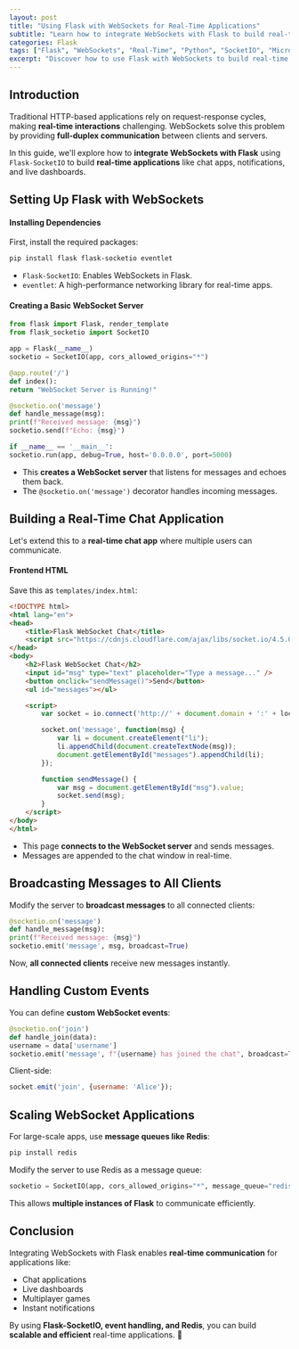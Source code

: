 ```yaml
---
layout: post
title: "Using Flask with WebSockets for Real-Time Applications"
subtitle: "Learn how to integrate WebSockets with Flask to build real-time applications"
categories: Flask
tags: ["Flask", "WebSockets", "Real-Time", "Python", "SocketIO", "Microservices"]
excerpt: "Discover how to use Flask with WebSockets to build real-time applications. Learn about Flask-SocketIO, event handling, broadcasting, and performance optimizations."
---
```


## Introduction

Traditional HTTP-based applications rely on request-response cycles, making **real-time interactions** challenging. WebSockets solve this problem by providing **full-duplex communication** between clients and servers.

In this guide, we'll explore how to **integrate WebSockets with Flask** using `Flask-SocketIO` to build **real-time applications** like chat apps, notifications, and live dashboards.

## Setting Up Flask with WebSockets

#### Installing Dependencies

First, install the required packages:

```sh
pip install flask flask-socketio eventlet
```

- `Flask-SocketIO`: Enables WebSockets in Flask.
- `eventlet`: A high-performance networking library for real-time apps.

#### Creating a Basic WebSocket Server

```python
from flask import Flask, render_template
from flask_socketio import SocketIO

app = Flask(__name__)
socketio = SocketIO(app, cors_allowed_origins="*")

@app.route('/')
def index():
return "WebSocket Server is Running!"

@socketio.on('message')
def handle_message(msg):
print(f"Received message: {msg}")
socketio.send(f"Echo: {msg}")

if __name__ == '__main__':
socketio.run(app, debug=True, host='0.0.0.0', port=5000)
```

- This **creates a WebSocket server** that listens for messages and echoes them back.
- The `@socketio.on('message')` decorator handles incoming messages.

## Building a Real-Time Chat Application

Let's extend this to a **real-time chat app** where multiple users can communicate.

#### Frontend HTML

Save this as `templates/index.html`:

```html
<!DOCTYPE html>
<html lang="en">
<head>
    <title>Flask WebSocket Chat</title>
    <script src="https://cdnjs.cloudflare.com/ajax/libs/socket.io/4.5.0/socket.io.js"></script>
</head>
<body>
    <h2>Flask WebSocket Chat</h2>
    <input id="msg" type="text" placeholder="Type a message..." />
    <button onclick="sendMessage()">Send</button>
    <ul id="messages"></ul>

    <script>
        var socket = io.connect('http://' + document.domain + ':' + location.port);

        socket.on('message', function(msg) {
            var li = document.createElement("li");
            li.appendChild(document.createTextNode(msg));
            document.getElementById("messages").appendChild(li);
        });

        function sendMessage() {
            var msg = document.getElementById("msg").value;
            socket.send(msg);
        }
    </script>
</body>
</html>
```  

- This page **connects to the WebSocket server** and sends messages.
- Messages are appended to the chat window in real-time.

## Broadcasting Messages to All Clients

Modify the server to **broadcast messages** to all connected clients:

```python
@socketio.on('message')
def handle_message(msg):
print(f"Received message: {msg}")
socketio.emit('message', msg, broadcast=True)
```

Now, **all connected clients** receive new messages instantly.

## Handling Custom Events

You can define **custom WebSocket events**:

```python
@socketio.on('join')
def handle_join(data):
username = data['username']
socketio.emit('message', f"{username} has joined the chat", broadcast=True)
```

Client-side:

```js
socket.emit('join', {username: 'Alice'});
```

## Scaling WebSocket Applications

For large-scale apps, use **message queues like Redis**:

```sh
pip install redis
```

Modify the server to use Redis as a message queue:

```python
socketio = SocketIO(app, cors_allowed_origins="*", message_queue="redis://")
```

This allows **multiple instances of Flask** to communicate efficiently.

## Conclusion

Integrating WebSockets with Flask enables **real-time communication** for applications like:

- Chat applications
- Live dashboards
- Multiplayer games
- Instant notifications

By using **Flask-SocketIO, event handling, and Redis**, you can build **scalable and efficient** real-time applications. 🚀  

